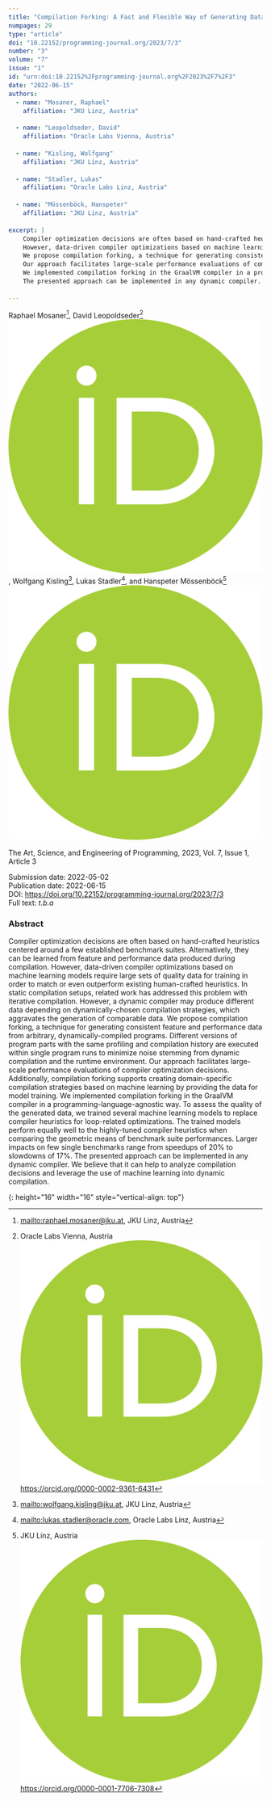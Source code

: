 ```yaml
---
title: "Compilation Forking: A Fast and Flexible Way of Generating Data for Compiler-Internal Machine Learning Tasks"
numpages: 29
type: "article"
doi: "10.22152/programming-journal.org/2023/7/3"
number: "3"
volume: "7"
issue: "1"
id: "urn:doi:10.22152%2Fprogramming-journal.org%2F2023%2F7%2F3"
date: "2022-06-15"
authors: 
  - name: "Mosaner, Raphael"
    affiliation: "JKU Linz, Austria"

  - name: "Leopoldseder, David"
    affiliation: "Oracle Labs Vienna, Austria"

  - name: "Kisling, Wolfgang"
    affiliation: "JKU Linz, Austria"

  - name: "Stadler, Lukas"
    affiliation: "Oracle Labs Linz, Austria"

  - name: "Mössenböck, Hanspeter"
    affiliation: "JKU Linz, Austria"

excerpt: |
    Compiler optimization decisions are often based on hand-crafted heuristics centered around a few established benchmark suites. Alternatively, they can be learned from feature and performance data produced during compilation. 
    However, data-driven compiler optimizations based on machine learning models require large sets of quality data for training in order to match or even outperform existing human-crafted heuristics. In static compilation setups, related work has addressed this problem with iterative compilation. However, a dynamic compiler may produce different data depending on dynamically-chosen compilation strategies, which aggravates the generation of comparable data. 
    We propose compilation forking, a technique for generating consistent feature and performance data from arbitrary, dynamically-compiled programs. Different versions of program parts with the same profiling and compilation history are executed within single program runs to minimize noise stemming from dynamic compilation and the runtime environment. 
    Our approach facilitates large-scale performance evaluations of compiler optimization decisions. Additionally, compilation forking supports creating domain-specific compilation strategies based on machine learning by providing the data for model training. 
    We implemented compilation forking in the GraalVM compiler in a programming-language-agnostic way. To assess the quality of the generated data, we trained several machine learning models to replace compiler heuristics for loop-related optimizations. The trained models perform equally well to the highly-tuned compiler heuristics when comparing the geometric means of benchmark suite performances. Larger impacts on few single benchmarks range from speedups of 20% to slowdowns of 17%. 
    The presented approach can be implemented in any dynamic compiler. We believe that it can help to analyze compilation decisions and leverage the use of machine learning into dynamic compilation.

---
```

Raphael Mosaner[^1], David Leopoldseder[^2] [![OrcidLogo]](https://orcid.org/0000-0002-9361-6431), Wolfgang Kisling[^3], Lukas Stadler[^4], and Hanspeter Mössenböck[^5]  [![OrcidLogo]](https://orcid.org/0000-0001-7706-7308)

The Art, Science, and Engineering of Programming, 2023, Vol. 7, Issue 1, Article 3

Submission date: 2022-05-02  
Publication date: 2022-06-15  
DOI: <https://doi.org/10.22152/programming-journal.org/2023/7/3>  
Full text: *t.b.a*  


### Abstract

Compiler optimization decisions are often based on hand-crafted heuristics centered around a few established benchmark suites. Alternatively, they can be learned from feature and performance data produced during compilation. 
However, data-driven compiler optimizations based on machine learning models require large sets of quality data for training in order to match or even outperform existing human-crafted heuristics. In static compilation setups, related work has addressed this problem with iterative compilation. However, a dynamic compiler may produce different data depending on dynamically-chosen compilation strategies, which aggravates the generation of comparable data. 
We propose compilation forking, a technique for generating consistent feature and performance data from arbitrary, dynamically-compiled programs. Different versions of program parts with the same profiling and compilation history are executed within single program runs to minimize noise stemming from dynamic compilation and the runtime environment. 
Our approach facilitates large-scale performance evaluations of compiler optimization decisions. Additionally, compilation forking supports creating domain-specific compilation strategies based on machine learning by providing the data for model training. 
We implemented compilation forking in the GraalVM compiler in a programming-language-agnostic way. To assess the quality of the generated data, we trained several machine learning models to replace compiler heuristics for loop-related optimizations. The trained models perform equally well to the highly-tuned compiler heuristics when comparing the geometric means of benchmark suite performances. Larger impacts on few single benchmarks range from speedups of 20% to slowdowns of 17%. 
The presented approach can be implemented in any dynamic compiler. We believe that it can help to analyze compilation decisions and leverage the use of machine learning into dynamic compilation.


[^1]: <mailto:raphael.mosaner@jku.at>, JKU Linz, Austria

[^2]: Oracle Labs Vienna, Austria  
    [![OrcidLogo]](https://orcid.org/0000-0002-9361-6431) <https://orcid.org/0000-0002-9361-6431>

[^3]: <mailto:wolfgang.kisling@jku.at>, JKU Linz, Austria

[^4]: <mailto:lukas.stadler@oracle.com>, Oracle Labs Linz, Austria

[^5]: JKU Linz, Austria  
    [![OrcidLogo]](https://orcid.org/0000-0001-7706-7308) <https://orcid.org/0000-0001-7706-7308>

[OrcidLogo]: /assets/images/orcid.svg "Orcid Logo"
{: height="16" width="16" style="vertical-align: top"}
